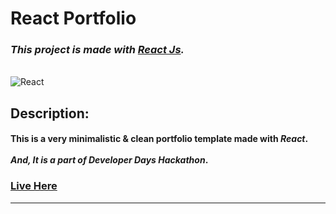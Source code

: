 # React Portfolio

### **_This project is made with [React Js](https://reactjs.org/)._**

<br/>

<img alt="React" src="./public/favicon.ico" />

## Description:

<h4>
    This is a very minimalistic & clean portfolio template made with <i>React</i>.
    <br/><br/>
    <i>And, It is a part of Developer Days Hackathon</i>.<br/>
</h4>

### [Live Here](https://react-portfolio-velibor.vercel.app/)

<hr/>

